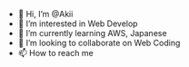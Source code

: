- 👋 Hi, I’m @Akii
- 👀 I’m interested in Web Develop
- 🌱 I’m currently learning AWS, Japanese
- 💞️ I’m looking to collaborate on Web Coding
- 📫 How to reach me

<!---
Parkboyoung11/Parkboyoung11 is a ✨ special ✨ repository because its `README.md` (this file) appears on your GitHub profile.
You can click the Preview link to take a look at your changes.
--->
